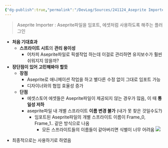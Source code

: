 ```yaml
---
{"dg-publish":true,"permalink":"/DevLog/Sources/241124_Aseprite Importer 사용 후기/","noteIcon":"","created":"2025-05-23T02:19:34.000+09:00","updated":"2025-07-20T02:49:56.000+09:00"}
---
```


> Aseprite Importer : Aseprite파일을 임포트, 에셋처럼 사용하도록 해주는 플러그인


- **처음 기대효과**
    - **스프라이트 시트**의 **관리 용이성**
        - 어차피 Aseprite파일로 픽셀작업 하는데 이걸로 관리하면 유지보수가 훨씬 쉬워지지 않을까?
- **장단점이 있어 고민해봐야 할듯**
    - **장점**
        - Aseprite로 애니메이션 작업을 하고 별다른 수정 없이 그대로 임포트 가능
        - 디자이너와의 협업 효율성 증가
    - **단점**
        - 에셋스토어 에셋들은 Aseprite파일이 제공되지 않는 경우가 많음, 이 때 **통일성 저하**
        - aseprite파일 내 개별 스프라이트 **이름 변경 불가** (내가 못 찾은 것일수도?)
            - 임포트된 Aseprite파일의 개별 스프라이트 이름이 Frame_0, Frame_1.. 같은 방식으로 나옴
                - 모든 스프라이트들의 이름들이 같아버리면 식별이 너무 어려움
![](https://i.imgur.com/cuV2Pn3.png)

* 최종적으로는 사용하기로 하였음